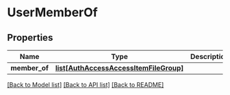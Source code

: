 # UserMemberOf

## Properties
Name | Type | Description | Notes
------------ | ------------- | ------------- | -------------
**member_of** | [**list[AuthAccessAccessItemFileGroup]**](AuthAccessAccessItemFileGroup.md) |  | [optional] 

[[Back to Model list]](../README.md#documentation-for-models) [[Back to API list]](../README.md#documentation-for-api-endpoints) [[Back to README]](../README.md)


